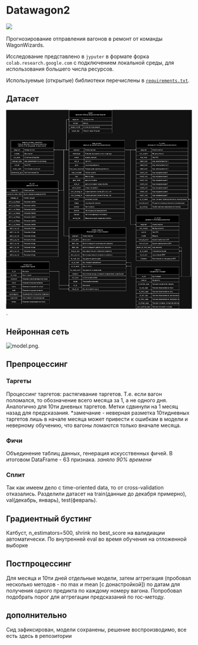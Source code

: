 # Datawagon2

![](https://img.shields.io/badge/python-3.11-blue)

Прогнозирование отправления вагонов в ремонт от команды WagonWizards.

Исследование представлено в `jyputer` в формате форка `colab.research.google.com` с подключением локальной среды, для использования большего числа ресурсов.

Используемые (открытые) библиотеки перечислены в [`requirements.txt`](requirements.txt).

## Датасет

![Dataset_datawagon2.drawio.png](Dataset_datawagon2.drawio.png).

## Нейронная сеть

![model.png](model.png).


## Препроцессинг
### Таргеты
Процессинг таргетов: растягивание таргетов. Т.е. если вагон поломался, то обозначение всего месяца за 1, а не одного дня.
Аналогично для 10ти дневных таргетов. Метки сдвинули на 1 месяц назад для предсказания.
*замечание - неверная разметка 10тидневных таргетов лишь в начале месяца может привести к ошибкам в модели и неверному обучению, что вагоны ломаются только вначале месяца.
### Фичи
Объединение таблиц данных, генерация искусственных фичей. 
В итоговом DataFrame - 63 признака.
*заняло 90% времени*
### Сплит
Так как имеем дело с time-oriented data, то от cross-validation отказались.
Разделили датасет на train(данные до декабря примерно), val(декабрь, январь), test(февраль).

## Градиентный бустинг
Катбуст, n_estimators=500, shrink по best_score на валидиации автоматически. По внутренней eval во время обучения на отложенной выборке

## Постпроцессинг
Для месяца и 10ти дней отдельные модели, затем аггрегация (пробовал несколько методов - по max и mean [с донастройкой]) по датам для получения одного предикта по каждому номеру вагона.
Попробовал подобрать порог для аггрегации предсказаний по roc-методу.

## дополнительно
Сид зафиксирован, модели сохранены, решение воспроизводимо, все есть здесь в репозитории
